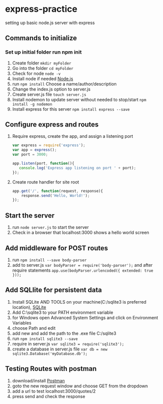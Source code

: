 # express-practice
setting up basic node.js server with express

## Commands to initialize

### Set up initial folder run npm init
  1. Create folder `mkdir myFolder`
  2. Go into the folder `cd myFolder`
  3. Check for node `node -v`
  4. Install node if needed [Node.js](https://nodejs.org/en/)
  5. run `npm install` Choose a name/author/description
  6. Change the index.js option to server.js
  7. Create server.js file `touch server.js`
  8. Install nodemon to update server without needed to stop/start `npm install -g nodemon`
  9. Install express for this server `npm install express --save`
## Configure express and routes
  1. Require express, create the app, and assign a listening port 
      ```js
	  var express = require('express');
      var app = express();
      var port = 3000;

      app.listen(port, function(){
         console.log('Express app listening on port ' + port);
     });
	 ```
   2. Create route handler for site root
		```js
		app.get('/', function(request, response){
			response.send('Hello, World!');
		});
		```
## Start the server
1. run `node server.js` to start the server
2. Check in a browser that localhost:3000 shows a hello world screen

## Add middleware for POST routes
1. run `npm install --save body-parser`
2. add to server.js `var bodyParser = require('body-parser');` and after require statements `app.use(bodyParser.urlencoded({ extended: true }));`

## Add SQLlite for persistent data
1. Install SQLite AND TOOLS on your machine(C:/sqlite3 is preferred location), [SQLite](https://www.sqlite.org/download.html)
2. Add C:\sqlite3 to your PATH environment variable 
3. for Windows open Advanced System Settings and click on Environment Variables
4. choose Path and edit
5. add new and add the path to the .exe file  C:/sqlite3 
6. run `npm install sqlite3 --save`
7. require in server.js `var sqlite3 = require('sqlite3');`
8. create a database in server.js file `var db = new sqlite3.Database('myDatabase.db');`

## Testing Routes with postman
1. download/install [Postman](https://www.getpostman.com/apps)
2. goto the new request window and choose GET from the dropdown
3. add a url to test localhost:3000/quotes/2
4. press send and check the response


